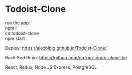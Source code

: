 # Todoist-Clone

run the app:  
npm i  
cd todoist-clone  
npm start  
  
Deploy: https://alexbibig.github.io/Todoist-Clone/  
  
Back-End Repo: https://github.com/naTpuk-ep/rs-clone-be  
  
React, Redux, Node JS Express, PostgreSQL  

